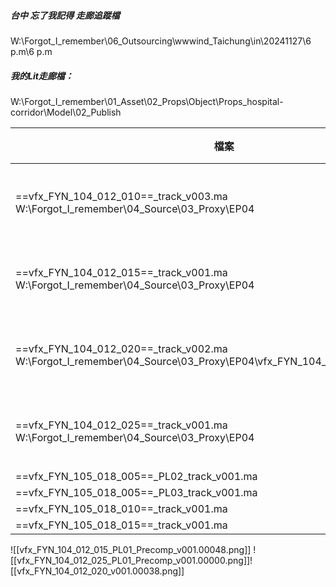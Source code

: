##### 台中 忘了我記得 走廊追蹤檔
W:\Forgot_I_remember\06_Outsourcing\wwwind_Taichung\in\20241127\6 p.m\6 p.m

##### 我的Lit走廊檔：
W:\Forgot_I_remember\01_Asset\02_Props\Object\Props_hospital-corridor\Model\02_Publish

| 檔案                                                                                                                     | 狀況      | 問題   | 路徑                                                                                                                             |
| ---------------------------------------------------------------------------------------------------------------------- | ------- | ---- | ------------------------------------------------------------------------------------------------------------------------------ |
| ==vfx_FYN_104_012_010==_track_v003.ma<br>W:\Forgot_I_remember\04_Source\03_Proxy\EP04                                  | 追蹤調整中   | 追蹤不準 | W:\Forgot_I_remember\02_Shot\EP04\vfx_FYN_104_012_010\01_3D\Track\03_Check\241204\vfx_FYN_104_012_010_Track_Incorrect_v002.mov |
| ==vfx_FYN_104_012_015==_track_v001.ma<br>W:\Forgot_I_remember\04_Source\03_Proxy\EP04                                  | ==已下算== | 小小移動 | W:\Forgot_I_remember\02_Shot\EP04\vfx_FYN_104_012_015\01_3D\Track\03_Check\241204\vfx_FYN_104_012_015_Track_v001               |
| ==vfx_FYN_104_012_020==_track_v002.ma<br>W:\Forgot_I_remember\04_Source\03_Proxy\EP04\vfx_FYN_104_012_020\v002_distort | 追蹤調整中   | O    |                                                                                                                                |
| ==vfx_FYN_104_012_025==_track_v001.ma<br>W:\Forgot_I_remember\04_Source\03_Proxy\EP04                                  | ==已下算== | O    |                                                                                                                                |
| ==vfx_FYN_105_018_005==_PL02_track_v001.ma                                                                             | O       | O    |                                                                                                                                |
| ==vfx_FYN_105_018_005==_PL03_track_v001.ma                                                                             | O       | O    |                                                                                                                                |
| ==vfx_FYN_105_018_010==_track_v001.ma                                                                                  | O       | O    |                                                                                                                                |
| ==vfx_FYN_105_018_015==_track_v001.ma                                                                                  | O       | O    |                                                                                                                                |
![[vfx_FYN_104_012_015_PL01_Precomp_v001.00048.png]]
![[vfx_FYN_104_012_025_PL01_Precomp_v001.00000.png]]![[vfx_FYN_104_012_020_v001.00038.png]]